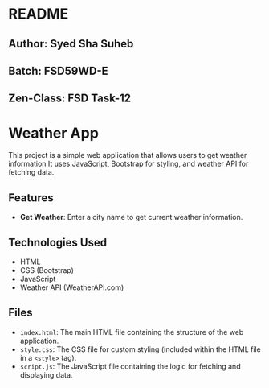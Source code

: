  # README

## Author: Syed Sha Suheb
## Batch: FSD59WD-E
## Zen-Class: FSD Task-12



# Weather App

This project is a simple web application that allows users to get weather information It uses JavaScript, Bootstrap for styling, and weather API for fetching data.

## Features

- **Get Weather**: Enter a city name to get current weather information.

## Technologies Used

- HTML
- CSS (Bootstrap)
- JavaScript
- Weather API (WeatherAPI.com)


## Files

- `index.html`: The main HTML file containing the structure of the web application.
- `style.css`: The CSS file for custom styling (included within the HTML file in a `<style>` tag).
- `script.js`: The JavaScript file containing the logic for fetching and displaying data.

 
